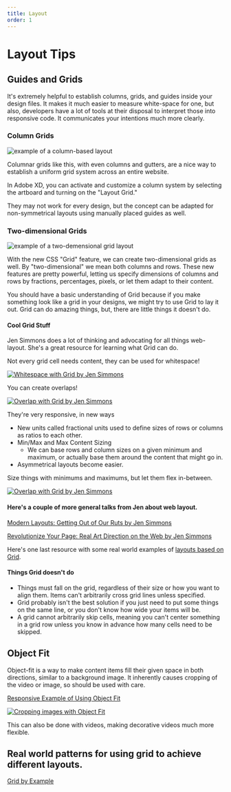 ```yaml
---
title: Layout
order: 1
---
```


# Layout Tips

## Guides and Grids

It's extremely helpful to establish columns, grids, and guides inside your design files. It makes it much easier to measure white-space for one, but also, developers have a lot of tools at their disposal to interpret those into responsive code. It communicates your intentions much more clearly.

### Column Grids

![example of a column-based layout](/images/guides@2x.png)

Columnar grids like this, with even columns and gutters, are a nice way to establish a uniform grid system across an entire website.

In Adobe XD, you can activate and customize a column system by selecting the artboard and turning on the "Layout Grid."

They may not work for every design, but the concept can be adapted for non-symmetrical layouts using manually placed guides as well.

### Two-dimensional Grids

![example of a two-demensional grid layout](/images/grid@2x.png)

With the new CSS "Grid" feature, we can create two-dimensional grids as well. By "two-dimensional" we mean both columns and rows. These new features are pretty powerful, letting us specify dimensions of columns and rows by fractions, percentages, pixels, or let them adapt to their content.

You should have a basic understanding of Grid because if you make something look like a grid in your designs, we might try to use Grid to lay it out. Grid can do amazing things, but, there are little things it doesn't do.

#### Cool Grid Stuff

Jen Simmons does a lot of thinking and advocating for all things web-layout. She's a great resource for learning what Grid can do.

Not every grid cell needs content, they can be used for whitespace!

[![Whitespace with Grid by Jen Simmons](http://img.youtube.com/vi/YfIjFeBLhyA/0.jpg)](https://www.youtube.com/watch?v=YfIjFeBLhyA)

You can create overlaps!

[![Overlap with Grid by Jen Simmons](http://img.youtube.com/vi/EashgVqboWo/0.jpg)](https://www.youtube.com/watch?v=EashgVqboWo)

They're very responsive, in new ways

- New units called fractional units used to define sizes of rows or columns as ratios to each other.
- Min/Max and Max Content Sizing
  - We can base rows and column sizes on a given minimum and maximum, or actually base them around the content that might go in.
- Asymmetrical layouts become easier.

Size things with minimums and maximums, but let them flex in-between.

[![Overlap with Grid by Jen Simmons](http://img.youtube.com/vi/lZ2JX_6SGNI/0.jpg)](https://www.youtube.com/watch?v=lZ2JX_6SGNI)

#### Here's a couple of more general talks from Jen about web layout.

[Modern Layouts: Getting Out of Our Ruts by Jen Simmons](https://aneventapart.com/news/post/modern-layouts-getting-out-of-our-ruts-by-jen-simmons-an-event-apart-video)

[Revolutionize Your Page: Real Art Direction on the Web by Jen Simmons](https://aneventapart.com/news/post/real-art-direction-on-the-web-by-jen-simmons-an-event-apart)

Here's one last resource with some real world examples of [layouts based on Grid](https://sii.im/playground/css-grid/).

#### Things Grid doesn't do

- Things must fall on the grid, regardless of their size or how you want to align them. Items can't arbitrarily cross grid lines unless specified.
- Grid probably isn't the best solution if you just need to put some things on the same line, or you don't know how wide your items will be.
- A grid cannot arbitrarily skip cells, meaning you can't center something in a grid row unless you know in advance how many cells need to be skipped.

## Object Fit

Object-fit is a way to make content items fill their given space in both directions, similar to a background image. It inherently causes cropping of the video or image, so should be used with care.

[Responsive Example of Using Object Fit](https://labs.jensimmons.com/2019/01-002.html)

[![Cropping images with Object Fit](http://img.youtube.com/vi/5CZyxnCdXuk/0.jpg)](https://www.youtube.com/watch?v=5CZyxnCdXuk)

This can also be done with videos, making decorative videos much more flexible.

## Real world patterns for using grid to achieve different layouts.

[Grid by Example](https://gridbyexample.com/)